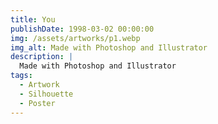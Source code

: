 ```yaml
---
title: You
publishDate: 1998-03-02 00:00:00
img: /assets/artworks/p1.webp
img_alt: Made with Photoshop and Illustrator
description: |
  Made with Photoshop and Illustrator
tags:
  - Artwork
  - Silhouette
  - Poster
---
```

